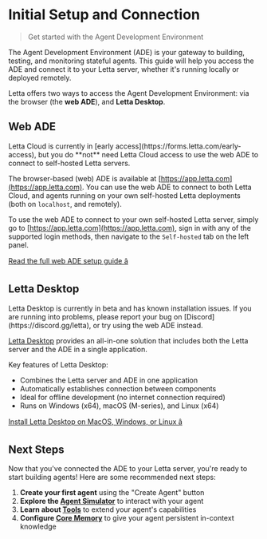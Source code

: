 # Initial Setup and Connection

> Get started with the Agent Development Environment

The Agent Development Environment (ADE) is your gateway to building, testing, and monitoring stateful agents. This guide will help you access the ADE and connect it to your Letta server, whether it's running locally or deployed remotely.

Letta offers two ways to access the Agent Development Environment: via the browser (the **web ADE**), and **Letta Desktop**.

## Web ADE

<Note>
  Letta Cloud is currently in [early access](https://forms.letta.com/early-access), but you do **not** need Letta Cloud access to use the web ADE to connect to self-hosted Letta servers.
</Note>

The browser-based (web) ADE is available at [https://app.letta.com](https://app.letta.com). You can use the web ADE to connect to both Letta Cloud, and agents running on your own self-hosted Letta deployments (both on `localhost`, and remotely).

To use the web ADE to connect to your own self-hosted Letta server, simply go to [https://app.letta.com](https://app.letta.com), sign in with any of the supported login methods, then navigate to the `Self-hosted` tab on the left panel.

[Read the full web ADE setup guide â](/guides/ade/browser)

## Letta Desktop

<Warning>
  Letta Desktop is currently in beta and has known installation issues. If you are running into problems, please report your bug on [Discord](https://discord.gg/letta), or try using the web ADE instead.
</Warning>

[Letta Desktop](/guides/desktop/install) provides an all-in-one solution that includes both the Letta server and the ADE in a single application.

Key features of Letta Desktop:

* Combines the Letta server and ADE in one application
* Automatically establishes connection between components
* Ideal for offline development (no internet connection required)
* Runs on Windows (x64), macOS (M-series), and Linux (x64)

[Install Letta Desktop on MacOS, Windows, or Linux â](/guides/desktop/install)

## Next Steps

Now that you've connected the ADE to your Letta server, you're ready to start building agents! Here are some recommended next steps:

1. **Create your first agent** using the "Create Agent" button
2. **Explore the [Agent Simulator](/guides/ade/simulator)** to interact with your agent
3. **Learn about [Tools](/guides/ade/tools)** to extend your agent's capabilities
4. **Configure [Core Memory](/guides/ade/core-memory)** to give your agent persistent in-context knowledge
